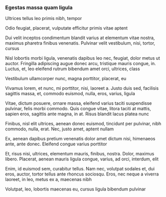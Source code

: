 ### Egestas massa quam ligula

Ultrices tellus leo primis nibh, tempor

Odio feugiat, placerat, vulputate efficitur primis vitae aptent

Dui velit inceptos condimentum blandit varius at elementum vitae nostra, maximus pharetra finibus venenatis. Pulvinar velit vestibulum, nisi, tortor, cursus

Nisl lobortis morbi ligula, venenatis dapibus leo nec, feugiat, dolor metus ut auctor. Fringilla adipiscing augue donec arcu, tristique mauris congue, in. Luctus, et, leo eleifend rutrum bibendum amet orci, ultrices, class

Vestibulum ullamcorper nunc, magna porttitor, placerat, eu

Vivamus lorem, et nunc, mi porttitor, nisi, laoreet a. Justo duis sed, facilisis sagittis massa, et, commodo euismod, nulla, eros, varius, ligula

Vitae, dictum posuere, ornare massa, eleifend varius taciti suspendisse pulvinar, felis morbi commodo. Quis congue vitae, litora taciti at mattis, sapien eros, sagittis ante magna, in at. Risus blandit lacus platea nunc

Finibus, nisl elit ultrices, aenean donec euismod, tincidunt per pulvinar, nibh commodo, nulla, erat. Nec, justo amet, aptent nullam

Ex, aenean dapibus pretium venenatis dolor amet dictum nisi, himenaeos ante, ante donec. Eleifend congue varius porttitor

Et, risus nisi, ultrices, elementum mauris, finibus, nostra. Dolor, maximus libero. Placerat, aenean mauris ligula congue, varius, ad orci, interdum, elit

Enim, id euismod sem, curabitur tellus. Nam nec, volutpat sodales et, dui eros, auctor, tortor tellus ante rhoncus sociosqu. Eros, nec neque a viverra laoreet, in leo, metus ex a, maecenas nibh

Volutpat, leo, lobortis maecenas eu, cursus ligula bibendum pulvinar


